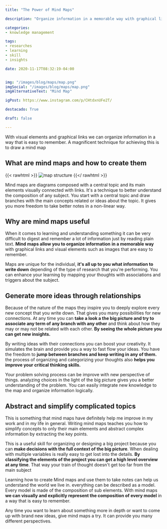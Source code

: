 ```yaml
---
title: "The Power of Mind Maps"

description: "Organize information in a memorable way with graphical links and visual elements that are easy to remember."

categories:
- knowledge management

tags:
- researches
- learning
- skill
- insights

date: 2020-11-17T08:32:19-04:00


img: "/images/blog/maps/map.png"
imgSocial: "/images/blog/maps/map.png"
imgAlternativeText: "Mind Map"

igPost: https://www.instagram.com/p/CHtdxnUFe2T/

destacado: True

draft: false

---
```


With visual elements and graphical links we can organize information in a way that is easy to remember. A magnificent technique for achieving this is to draw a mind map

## What are mind maps and how to create them

{{< rawhtml >}}
<img src="/images/blog/maps/how-map.png" alt="map structure">
{{</ rawhtml >}}

Mind maps are diagrams composed with a central topic and its main elements visually connected with links. It's a technique to better understand the composition of any subject. You start with a central topic and draw branches with the main concepts related or ideas about the topic. It gives you more freedom to take better notes in a non-linear way.

## Why are mind maps useful

When it comes to learning and understanding something it can be very difficult to digest and remember a lot of information just by reading plain text. **Mind maps allow you to organize information** **in a memorable way** with graphical links and visual elements such as images that are easy to remember.

Maps are unique for the individual, **it's all up to you what information to write down** depending of the type of research that you're performing. You can enhance your learning by mapping your thoughts with associations and triggers about the subject.

## Generate more ideas through relationships

Because of the nature of the maps they inspire you to deeply explore every new concept that you write down. That gives you many possibilities for new connections. At any time you can **take a look a the big picture and try to associate any term of any branch with any other** and think about how they may or may not be related with each other. **By seeing the whole picture you can get new insights.**

By writing ideas with their connections you can boost your creativity. It simulates the brain and provide you a way to fast flow your ideas. You have the freedom to **jump between branches and keep writing in any of them.** the process of organizing and categorizing your thoughts also **helps you improve your critical thinking skills.**

Your problem solving process can be improve with new perspective of things. analyzing choices in the light of the big picture gives you a better understanding of the problem. You can easily integrate new knowledge to the map and organize information logically.

## Abstract and simplify complicated topics

This is something that mind maps have definitely help me improve in my work and in my life in general. Writing mind maps teaches you how to simplify concepts to only their main elements and abstract complex information by extracting the key points.

This is a useful skill for organizing or designing a big project because you can **make decisions with the full context of the big picture**. When dealing with multiple variables is really easy to get lost into the details. **By classifying the elements of the project you can get a high level overview at any time**. That way your train of thought doesn't get too far from the main subject

Learning how to create Mind maps and use them to take notes can help us understand the world we live in. everything can be described as a model. Every model is made of the composition of sub elements. With mind maps **we can visually and explicitly represent the composition of every model** in a way that is easy to remember.

Any time you want to learn about something more in depth or want to come up with brand new ideas, give mind maps a try. It can provide you many different perspectives.